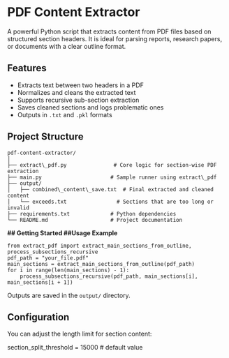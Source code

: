 # PDF Content Extractor
A powerful Python script that extracts content from PDF files based on structured section headers. 
It is ideal for parsing reports, research papers, or documents with a clear outline format.

## Features

- Extracts text between two headers in a PDF
- Normalizes and cleans the extracted text
- Supports recursive sub-section extraction
- Saves cleaned sections and logs problematic ones
- Outputs in `.txt` and `.pkl` formats


##  Project Structure

```
pdf-content-extractor/
│
├── extract\_pdf.py               # Core logic for section-wise PDF extraction
├── main.py                      # Sample runner using extract\_pdf
├── output/
│   ├── combined\_content\_save.txt  # Final extracted and cleaned content
│   └── exceeds.txt                # Sections that are too long or invalid
├── requirements.txt             # Python dependencies
└── README.md                    # Project documentation
```

**## Getting Started
##Usage Example**

```
from extract_pdf import extract_main_sections_from_outline, process_subsections_recursive
pdf_path = "your_file.pdf"
main_sections = extract_main_sections_from_outline(pdf_path)
for i in range(len(main_sections) - 1):
    process_subsections_recursive(pdf_path, main_sections[i], main_sections[i + 1])
```
Outputs are saved in the `output/` directory.


## Configuration

You can adjust the length limit for section content:

section_split_threshold = 15000  # default value
